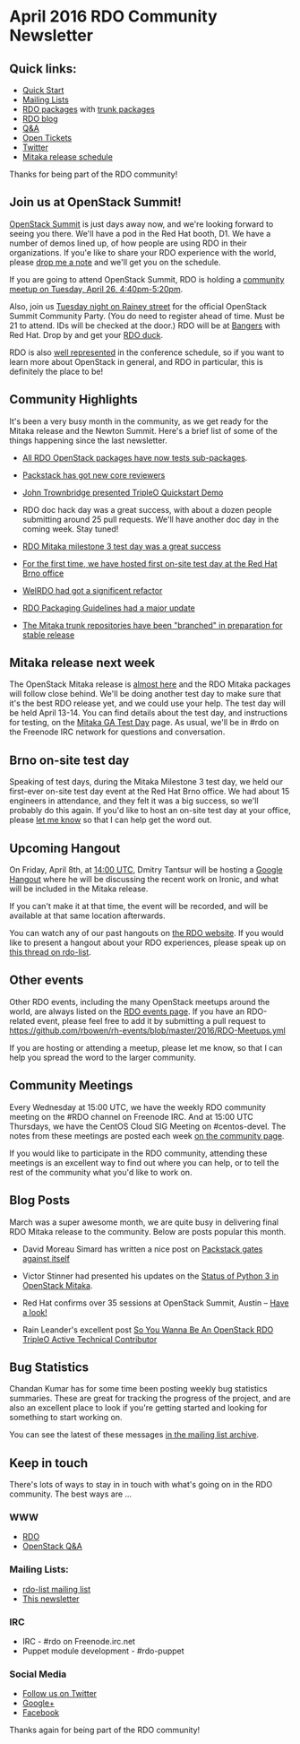 # April 2016 RDO Community Newsletter

## Quick links:

* [Quick Start](http://rdoproject.org/quickstart)
* [Mailing Lists](http://rdoproject.org/Mailing_lists)
* [RDO packages](http://rdoproject.org/repos/) with [trunk packages](http://rdoproject.org/repos/openstack/openstack-trunk/)
* [RDO blog](http://rdoproject.org/blog)
* [Q&A](http://ask.openstack.org/)
* [Open Tickets](http://tm3.org/rdobugs)
* [Twitter](http://twitter.com/rdocommunity)
* [Mitaka release schedule](http://docs.openstack.org/releases/schedules/mitaka.html)

Thanks for being part of the RDO community!

## Join us at OpenStack Summit!

[OpenStack Summit](https://www.openstack.org/summit/austin-2016/) is
just days away now, and we're looking forward to seeing you there.
We'll have a pod in the Red Hat booth, D1. We have a number of demos
lined up, of how people are using RDO in their organizations. If you'e
like to share your RDO experience with the world, please [drop me a
note](mailto:rbowen@redhat.com) and we'll get you on the schedule.

If you are going to attend OpenStack Summit, RDO is holding a [community meetup on Tuesday, April 26, 4:40pm-5:20pm](https://www.openstack.org/summit/austin-2016/summit-schedule/events/6892?goback=1).

Also, join us [Tuesday night on Rainey
street](https://www.eventbrite.com/e/stackcity-austin-a-community-festival-for-stackers-tickets-24174378216)
for the official OpenStack Summit Community Party. (You do need to
register ahead of time. Must be 21 to attend. IDs will be checked at
the door.) RDO will be at [Bangers](http://www.bangersaustin.com/)
with Red Hat. Drop by and get your [RDO
duck](https://www.rdoproject.org/blog/2015/10/ducks/).

RDO is also [well
represented](http://redhatstackblog.redhat.com/2016/03/16/red-hat-confirms-over-35-sessions-at-openstack-summit-austin-have-a-look/)
in the conference schedule, so if you want to learn more about
OpenStack in general, and RDO in particular, this is definitely the
place to be!

## Community Highlights

It's been a very busy month in the community, as we get ready for the Mitaka release and the Newton Summit. Here's a brief list of some of the things happening since the last newsletter.

* [All RDO OpenStack packages have now tests sub-packages](https://trello.com/c/UxssYzQl/142-python-service-tests-subpackage-for-openstack-projects).

* [Packstack has got new core reviewers](https://www.redhat.com/archives/rdo-list/2016-March/msg00006.html)

* [John Trownbridge presented TripleO Quickstart Demo](https://www.youtube.com/watch?v=4O8KvC66eeU)

* RDO doc hack day was a great success, with about a dozen people submitting around 25 pull requests. We'll have another doc day in the coming week. Stay tuned!

* [RDO Mitaka milestone 3 test day was a great success](https://www.rdoproject.org/testday/mitaka/milestone3/)

* [For the first time, we have hosted first on-site test day at the Red Hat Brno office](https://trello.com/c/05cl3pjg/140-rdo-on-site-test-day-in-brno)

* [WeIRDO had got a significent refactor](https://www.redhat.com/archives/rdo-list/2016-March/msg00175.html)

* [RDO Packaging Guidelines had a major update](https://www.redhat.com/archives/rdo-list/2016-March/msg00123.html)

* [The Mitaka trunk repositories have been "branched" in preparation for stable release](https://www.redhat.com/archives/rdo-list/2016-March/msg00135.html)

## Mitaka release next week

The OpenStack Mitaka release is [almost
here](http://releases.openstack.org/mitaka/schedule.html) and the RDO
Mitaka packages will follow close behind. We'll be doing another test
day to make sure that it's the best RDO release yet, and we could use
your help. The test day will be held April 13-14.
You can find details about the test day, and instructions for testing,
on the [Mitaka GA Test Day](https://www.rdoproject.org/testday/mitaka/ga) page. As
usual, we'll be in #rdo on the Freenode IRC network for questions and conversation.

## Brno on-site test day

Speaking of test days, during the Mitaka Milestone 3 test day, we held
our first-ever on-site test day event at the Red Hat Brno office. We
had about 15 engineers in attendance, and they felt it was a big
success, so we'll probably do this again. If you'd like to host an
on-site test day at your office, please [let me know](mailto:rbowen@redhat.com) so that I can
help get the word out.

## Upcoming Hangout

On Friday, April 8th, at [14:00
UTC](http://www.timeanddate.com/worldclock/converted.html?iso=20160408T14&p1=0&p2=848),
Dmitry Tantsur will be hosting a [Google
Hangout](https://plus.google.com/events/cs6n7g4uihrap7ua4dt52vsdjfo)
where he will be discussing the recent work on Ironic, and what will
be included in the Mitaka release.

If you can't make it at that time, the event will be recorded, and
will be available at that same location afterwards.

You can watch any of our past hangouts on [the RDO
website](http://rdoproject.org/community/hangouts/). If you would like
to present a hangout about your RDO experiences, please speak up on
[this thread on
rdo-list](https://www.redhat.com/archives/rdo-list/2016-April/msg00001.html).

## Other events

Other RDO events, including the many OpenStack meetups around the
world, are always listed on the [RDO events page](http://rdoproject.org/events).
If you have an RDO-related event, please feel free to add it by submitting a pull
request to
https://github.com/rbowen/rh-events/blob/master/2016/RDO-Meetups.yml

If you are hosting or attending a meetup, please let me know, so that
I can help you spread the word to the larger community.

## Community Meetings 

Every Wednesday at 15:00 UTC, we have the weekly RDO community meeting
on the #RDO channel on Freenode IRC. And at 15:00 UTC Thursdays, we
have the CentOS Cloud SIG Meeting on #centos-devel. The notes from
these meetings are posted each week 
[on the community page](/community/#discuss).

If you would like to participate in the RDO community, attending these
meetings is an excellent way to find out where you can help, or to
tell the rest of the community what you'd like to work on.

## Blog Posts

March was a super awesome month, we are quite busy in delivering final RDO Mitaka release to the community. Below are posts popular this month.

* David Moreau Simard has written a nice post on [Packstack gates against itself](https://dmsimard.com/2016/03/02/packstack-gates-against-itself/)

* Victor Stinner had presented his updates on the [Status of Python 3 in OpenStack Mitaka](https://blogs.rdoproject.org/7894/status-of-python-3-in-openstack-mitaka).

* Red Hat confirms over 35 sessions at OpenStack Summit, Austin – [Have a look!](http://redhatstackblog.redhat.com/2016/03/16/red-hat-confirms-over-35-sessions-at-openstack-summit-austin-have-a-look/)

* Rain Leander's excellent post [So You Wanna Be An OpenStack RDO TripleO Active Technical Contributor](http://groningenrain.nl/so-you-wanna-be-an-openstack-rdo-tripleo-active-technical-contributor/)

## Bug Statistics 

Chandan Kumar has for some time been posting weekly bug statistics summaries.
These are great for tracking the progress of the project, and are also
an excellent place to look if you're getting started and looking for
something to start working on.

You can see the latest of these messages [in the mailing list
archive](https://www.redhat.com/archives/rdo-list/2016-March/msg00185.html).

## Keep in touch 

There's lots of ways to stay in in touch with what's going on in the
RDO community. The best ways are ...


### WWW 
* [RDO](http://rdoproject.org/)
* [OpenStack Q&A](http://ask.openstack.org/ )

### Mailing Lists: 
* [rdo-list mailing list](http://www.redhat.com/mailman/listinfo/rdo-list )
* [This newsletter](http://www.redhat.com/mailman/listinfo/rdo-newsletter )

### IRC 
* IRC - #rdo on Freenode.irc.net
* Puppet module development - #rdo-puppet

### Social Media
* [Follow us on Twitter](http://twitter.com/rdocommunity )
* [Google+](http://tm3.org/rdogplus )
* [Facebook](http://facebook.com/rdocommunity)

Thanks again for being part of the RDO community!

